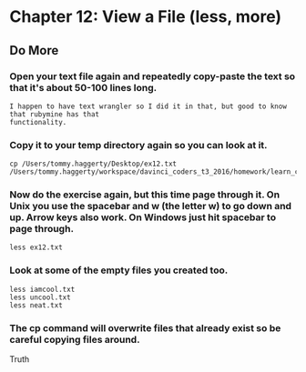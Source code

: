 
# Chapter 12: View a File (less, more)

## Do More

### Open your text file again and repeatedly copy-paste the text so that it's about 50-100 lines long.

    I happen to have text wrangler so I did it in that, but good to know that rubymine has that
    functionality.

### Copy it to your temp directory again so you can look at it.

```
cp /Users/tommy.haggerty/Desktop/ex12.txt 
/Users/tommy.haggerty/workspace/davinci_coders_t3_2016/homework/learn_command_line_exercises/tmp

```    
### Now do the exercise again, but this time page through it. On Unix you use the spacebar and w (the letter w) to go down and up. Arrow keys also work. On Windows just hit spacebar to page through.

```
less ex12.txt
```
### Look at some of the empty files you created too.

```
less iamcool.txt
less uncool.txt
less neat.txt
```

### The cp command will overwrite files that already exist so be careful copying files around.

Truth
